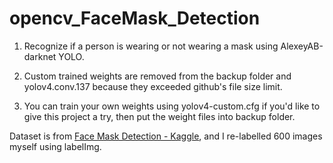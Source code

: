 # opencv_FaceMask_Detection
1. Recognize if a person is wearing or not wearing a mask using AlexeyAB-darknet YOLO.

2. Custom trained weights are removed from the backup folder and yolov4.conv.137 because they exceeded github's file size limit.

3. You can train your own weights using yolov4-custom.cfg if you'd like to give this project a try, then put the weight files into backup folder.

Dataset is from <a href='https://www.kaggle.com/andrewmvd/face-mask-detection'>Face Mask Detection - Kaggle</a>, and I re-labelled 600 images myself using labelImg.


